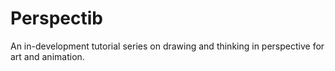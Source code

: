# Perspectib
An in-development tutorial series on drawing and thinking in perspective for art and animation.

